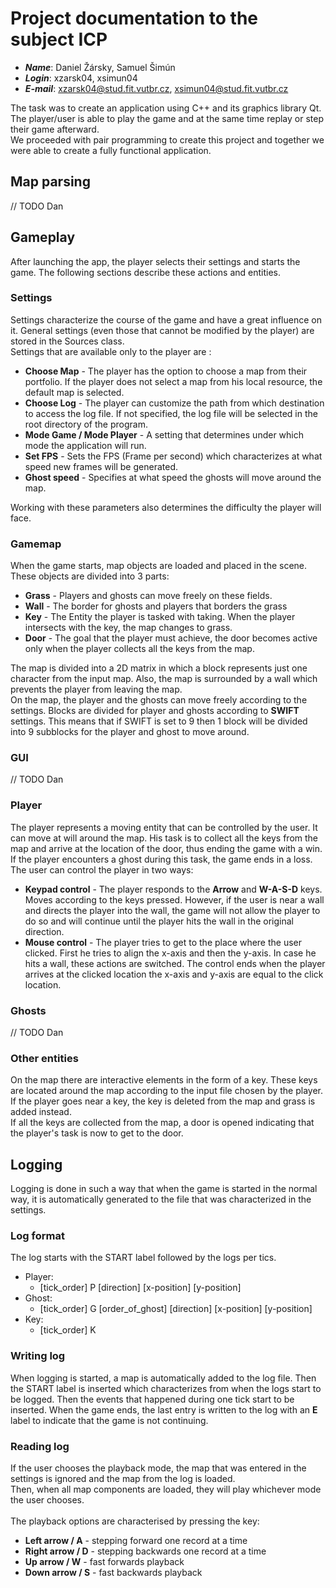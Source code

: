 # Project documentation to the subject ICP
* ***Name***: Daniel Žársky, Samuel Šimún
* ***Login***: xzarsk04, xsimun04
* ***E-mail***: xzarsk04@stud.fit.vutbr.cz, xsimun04@stud.fit.vutbr.cz


The task was to create an application using C++ and its graphics library Qt.
The player/user is able to play the game and at the same time replay or step their game
afterward.<br>
We proceeded with pair programming to create this project and together we were able to create a 
fully functional application.

## Map parsing
// TODO Dan

## Gameplay

After launching the app, the player selects their settings and starts the game. 
The following sections describe these actions and entities.

### Settings 
Settings characterize the course of the game and have a great influence on it. General settings (even those that cannot 
be modified by the player) are stored in the Sources class. <br>
Settings that are available only to the player are :
* **Choose Map** - The player has the option to choose a map from their portfolio. If the player does not select a map 
from his local resource, the default map is selected.
* **Choose Log** - The player can customize the path from which destination to access the log file. If not specified, 
the log file will be selected in the root directory of the program.
* **Mode Game / Mode Player** - A setting that determines under which mode the application will run.
* **Set FPS** - Sets the FPS (Frame per second) which characterizes at what speed new frames will be generated.
* **Ghost speed** - Specifies at what speed the ghosts will move around the map.

Working with these parameters also determines the difficulty the player will face.

### Gamemap
When the game starts, map objects are loaded and placed in the scene. These objects are divided into 3 parts:
* **Grass** - Players and ghosts can move freely on these fields.
* **Wall** - The border for ghosts and players that borders the grass
* **Key** - The Entity the player is tasked with taking. When the player intersects with the key, the map 
changes to grass.
* **Door** - The goal that the player must achieve, the door becomes active only when the player 
collects all the keys from the map.

The map is divided into a 2D matrix in which a block represents just one character from the input map. Also, the map
is surrounded by a wall which prevents the player from leaving the map. <br>
On the map, the player and the ghosts can move freely according to the settings. Blocks are divided for player and 
ghosts according to **SWIFT** settings. This means that if SWIFT is set to 9 then 1 block will be divided into 9 subblocks 
for the player and ghost to move around.

### GUI
// TODO Dan

### Player
The player represents a moving entity that can be controlled by the user. It can move at will around the map. 
His task is to collect all the keys from the map and arrive at the location of the door, thus ending the game with a win. <br>
If the player encounters a ghost during this task, the game ends in a loss.
The user can control the player in two ways:
* **Keypad control** - The player responds to the **Arrow** and **W-A-S-D** keys. Moves according to the keys pressed. 
However, if the user is near a wall and directs the player into the wall, the game will not allow the player to do so
and will continue until the player hits the wall in the original direction.
* **Mouse control** - The player tries to get to the place where the user clicked. First he tries to align the x-axis 
and then the y-axis. In case he hits a wall, these actions are switched. The control ends when the player arrives at 
the clicked location the x-axis and y-axis are equal to the click location.

### Ghosts

// TODO Dan

### Other entities 
On the map there are interactive elements in the form of a key. These keys are located around the map according 
to the input file chosen by the player. <br>
If the player goes near a key, the key is deleted from the map and grass is added instead. <br>
If all the keys are collected from the map, a door is opened indicating that the player's task is now to get to the door.

## Logging 
Logging is done in such a way that when the game is started in the normal way, it is automatically generated to the 
file that was characterized in the settings. 

### Log format
The log starts with the START label followed by the logs per tics.

* Player: 
  * [tick_order] P [direction] [x-position] [y-position]
* Ghost:
  * [tick_order] G [order_of_ghost] [direction] [x-position] [y-position]
* Key:
  * [tick_order] K


### Writing log
When logging is started, a map is automatically added to the log file. Then the START label is inserted which 
characterizes from when the logs start to be logged.
Then the events that happened during one tick start to be inserted.
When the game ends, the last entry is written to the log with an **E** label to indicate that the game is not continuing.

### Reading log
If the user chooses the playback mode, the map that was entered in the settings is ignored and the map from the log is loaded. <br>
Then, when all map components are loaded, they will play whichever mode the user chooses.
<br>
<br>
The playback options are characterised by pressing the key: 
* **Left arrow / A** - stepping forward one record at a time
* **Right arrow / D** - stepping backwards one record at a time
* **Up arrow / W** - fast forwards playback
* **Down arrow / S** - fast backwards playback 